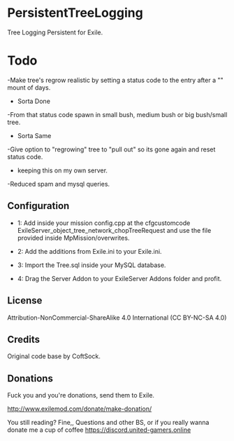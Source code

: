 # PersistentTreeLogging
Tree Logging Persistent for Exile.

# Todo
-Make tree's regrow realistic by setting a status code to the entry after a "" mount of days. 
- Sorta Done

-From that status code spawn in small bush, medium bush or big bush/small tree.
- Sorta Same

-Give option to "regrowing" tree to "pull out" so its gone again and reset status code.
- keeping this on my own server. 

-Reduced spam and mysql queries.

## Configuration

- 1: Add inside your mission config.cpp at the cfgcustomcode ExileServer_object_tree_network_chopTreeRequest and use the file provided inside MpMission/overwrites.

- 2: Add the additions from Exile.ini to your Exile.ini.

- 3: Import the Tree.sql inside your MySQL database. 

- 4: Drag the Server Addon to your ExileServer Addons folder and profit.

## License
Attribution-NonCommercial-ShareAlike 4.0 International (CC BY-NC-SA 4.0)
## Credits
Original code base by CoftSock.

## Donations

Fuck you and you're donations, send them to Exile.

http://www.exilemod.com/donate/make-donation/


You still reading? Fine,, Questions and other BS, or if you really wanna donate me a cup of coffee https://discord.united-gamers.online
